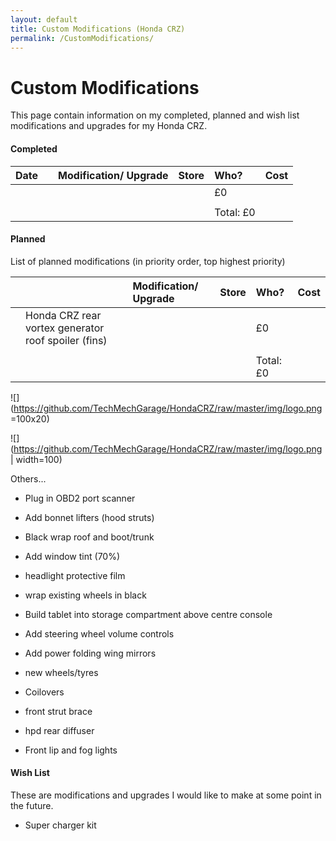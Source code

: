 ```yaml
---
layout: default
title: Custom Modifications (Honda CRZ)
permalink: /CustomModifications/
---
```


# Custom Modifications

This page contain information on my completed, planned and wish list modifications and upgrades for my Honda CRZ.


#### Completed

| Date |   | Modification/ Upgrade  | Store | Who? | Cost | 
|:-----|:--|:-----------------------|:-----|:------|:-----|
|  |  |  |  | £0 | 
|  |  |  |  |    | 
|  |  |  |  | Total: £0 | 


#### Planned

List of planned modifications (in priority order, top highest priority)


|  | | Modification/ Upgrade  | Store | Who? | Cost | 
|:-----|:-----|:------|:-----|:------|:-----|
|  | Honda CRZ rear vortex generator roof spoiler (fins) |  |  | £0 | 
|  |  |  |  |    | 
|  |  |  |  | Total: £0 | 

![](https://github.com/TechMechGarage/HondaCRZ/raw/master/img/logo.png =100x20)

![](https://github.com/TechMechGarage/HondaCRZ/raw/master/img/logo.png | width=100)




Others...


* Plug in OBD2 port scanner

* Add bonnet lifters (hood struts)

* Black wrap roof and boot/trunk
* Add window tint (70%)
* headlight protective film

* wrap existing wheels in black

* Build tablet into storage compartment above centre console
* Add steering wheel volume controls
* Add power folding wing mirrors

* new wheels/tyres
* Coilovers
* front strut brace

* hpd rear diffuser 
* Front lip and fog lights


#### Wish List

These are modifications and upgrades I would like to make at some point in the future.

* Super charger kit


